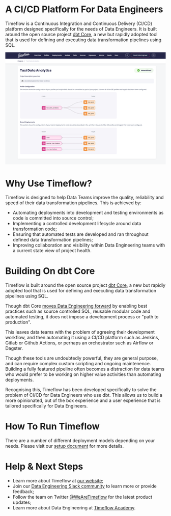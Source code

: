 # A CI/CD Platform For Data Engineers

Timeflow is a Continuous Integration and Continuous Delivery (CI/CD) platform designed specifically for the needs of Data Engineers.  It is built around the open source project [dbt Core](https://github.com/dbt-labs/dbt-core), a new but rapidly adopted tool that is used for defining and executing data transformation pipelines using SQL.

<img src="/screenshot.png" width="900"/>
 
# Why Use Timeflow?

Timeflow is designed to help Data Teams improve the quality, reliability and speed of their data transformation pipelines.  This is achieved by:

- Automating deployments into development and testing environments as code is committed into source control;
- Implementing a controlled development lifecycle around data transformation code;
- Ensuring that automated tests are developed and ran throughout defined data transformation pipelines;
- Improving collaboration and visibility within Data Engineering teams with a current state view of project health.

# Building On dbt Core

Timeflow is built around the open source project [dbt Core](https://github.com/dbt-labs/dbt-core), a new but rapidly adopted tool that is used for defining and executing data transformation pipelines using SQL.

Though dbt Core [moves Data Engineering forward](https://timeflow.systems/blog/how-dbt-enables-a-software) by enabling best practices such as source controlled SQL, reusable modular code and automated testing, it does not impose a development process or "path to production".

This leaves data teams with the problem of agreeing their development workflow, and then automating it using a CI/CD platform such as Jenkins, Gitlab or Github Actions, or perhaps an orchestrator such as Airflow or Dagster.

Though these tools are undoubtedly powerful, they are general purpose, and can require complex custom scripting and ongoing maintenence. Building a fully featured pipeline often becomes a distraction for data teams who would prefer to be working on higher value activities than automating deployments.

Recognising this, Timeflow has been developed specifically to solve the problem of CI/CD for Data Engineers who use dbt. This allows us to build a more opinionated, out of the box experience and a user experience that is tailored specifically for Data Engineers.

# How To Run Timeflow

There are a number of different deployment models depending on your needs.  Please visit our [setup document](SETUP.md) for more details.

# Help & Next Steps

- Learn more about Timeflow at [our website](https://timeflow.systems);
- Join our [Data Engineering Slack community](https://discord.gg/hguMJkk9fX) to learn more or provide feedback;
- Follow the team on Twitter [@WeAreTimeflow](https://twitter.com/WeAreTimeflow) for the latest product updates;
- Learn more about Data Engineering at [Timeflow Academy](https://timeflow.academy).
